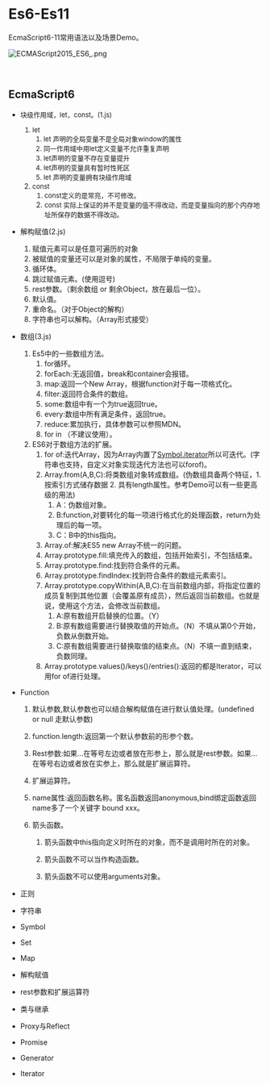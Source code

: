 # Es6-Es11

EcmaScript6-11常用语法以及场景Demo。<br>

![ECMAScript2015_ES6_.png](https://i.loli.net/2020/08/14/IKn89JpoZX6YGbv.png)

<br>

## EcmaScript6

<font size=2 >

* 块级作用域，let，const。(1.js)

    1. let
        1. let 声明的全局变量不是全局对象window的属性
        2. 同一作用域中用let定义变量不允许重复声明
        3. let声明的变量不存在变量提升
        4. let声明的变量具有暂时性死区
        5. let 声明的变量拥有块级作用域
    2. const
        1. const定义的是常亮，不可修改。
        2. const 实际上保证的并不是变量的值不得改动，而是变量指向的那个内存地址所保存的数据不得改动。</font>

* 解构赋值(2.js)

    1. 赋值元素可以是任意可遍历的对象
    2. 被赋值的变量还可以是对象的属性，不局限于单纯的变量。
    3. 循环体。
    4. 跳过赋值元素。(使用逗号)
    5. rest参数。（剩余数组 or 剩余Object，放在最后一位）。
    6. 默认值。
    7. 重命名。（对于Object的解构）
    8. 字符串也可以解构。（Array形式接受）
* 数组(3.js)

    1. Es5中的一些数组方法。
        1. for循环。
        2. forEach:无返回值，break和container会报错。
        3. map:返回一个New Array，根据function对于每一项格式化。
        4. filter:返回符合条件的数组。
        5. some:数组中有一个为true返回true。
        6. every:数组中所有满足条件，返回true。
        7. reduce:累加执行，具体参数可以参照MDN。
        8. for in （不建议使用）。
    2. ES6对于数组方法的扩展。
        1. for of:迭代Array，因为Array内置了[Symbol.iterator]()所以可迭代。(字符串也支持，自定义对象实现迭代方法也可以forof)。
        2. Array.from(A,B,C):将类数组对象转成数组。(伪数组具备两个特征，1. 按索引方式储存数据 2. 具有length属性。参考Demo可以有一些更高级的用法)
            1. A：伪数组对象。
            2. B:function,对要转化的每一项进行格式化的处理函数，return为处理后的每一项。
            3. C：B中的this指向。
        3. Array.of:解决ES5 new Array不统一的问题。
        4. Array.prototype.fill:填充传入的数组，包括开始索引，不包括结束。
        5. Array.prototype.find:找到符合条件的元素。
        6. Array.prototype.findIndex:找到符合条件的数组元素索引。
        7. Array.prototype.copyWithin(A,B,C):在当前数组内部，将指定位置的成员复制到其他位置（会覆盖原有成员），然后返回当前数组。也就是说，使用这个方法，会修改当前数组。
            1. A:原有数组开启替换的位置。（Y）
            2. B:原有数组需要进行替换取值的开始点。（N）不填从第0个开始，负数从倒数开始。
            3. C:原有数组需要进行替换取值的结束点。（N）不填一直到结束，负数同理。
        8. Array.prototype.values()/keys()/entries():返回的都是Iterator，可以用for of进行处理。
* Function

    1. 默认参数,默认参数也可以结合解构赋值在进行默认值处理。(undefined or null 走默认参数)

    2. function.length:返回第一个默认参数前的形参个数。

    3. Rest参数:如果...在等号左边或者放在形参上，那么就是rest参数。如果...在等号右边或者放在实参上，那么就是扩展运算符。

    4. 扩展运算符。

    5. name属性:返回函数名称。匿名函数返回anonymous,bind绑定函数返回name多了一个关键字 bound xxx。

    6. 箭头函数。
        1. 箭头函数中this指向定义时所在的对象，而不是调用时所在的对象。

        2. 箭头函数不可以当作构造函数。

        3. 箭头函数不可以使用arguments对象。

    

* 正则
* 字符串
* Symbol
* Set
* Map
* 解构赋值
* rest参数和扩展运算符
* 类与继承
* Proxy与Reflect
* Promise
* Generator
* Iterator

</font>
